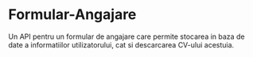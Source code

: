# Formular-Angajare
Un API pentru un formular de angajare care permite stocarea in baza de date a informatiilor utilizatorului, cat si descarcarea CV-ului acestuia.
